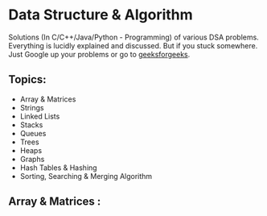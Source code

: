 # Data Structure & Algorithm

Solutions (In C/C++/Java/Python - Programming) of various DSA problems. Everything is lucidly explained and discussed. But if you stuck somewhere. Just Google up your problems or go to [geeksforgeeks](https://www.geeksforgeeks.org/).
## Topics:
  - Array & Matrices
  - Strings
  - Linked Lists
  - Stacks
  - Queues
  - Trees
  - Heaps
  - Graphs
  - Hash Tables & Hashing
  - Sorting, Searching & Merging Algorithm

## Array & Matrices :
